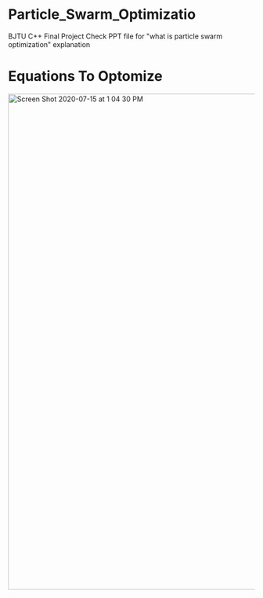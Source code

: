 # Particle_Swarm_Optimizatio
BJTU C++ Final Project
Check PPT file for "what is particle swarm optimization" explanation

# Equations To Optomize

<img width="1011" alt="Screen Shot 2020-07-15 at 1 04 30 PM" src="https://user-images.githubusercontent.com/46086020/87579717-fcb25e80-c69b-11ea-97ba-a68d94b3645a.png">
